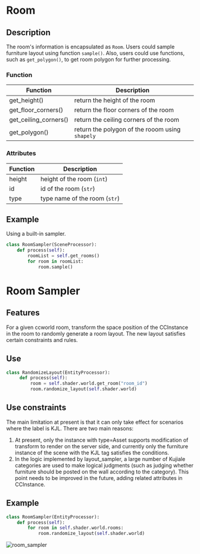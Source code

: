 # Room

## Description

The room's information is encapsulated as `Room`.
Users could sample furniture layout using function `sample()`.
Also, users could use functions, such as `get_polygon()`, to get room polygon for further processing.

### Function

|Function   |Description    |
|---    |---    |
|get_height()   |return the height of the room  |
|get_floor_corners()    |return the floor corners of the room   |
|get_ceiling_corners()  |return the ceiling corners of the room |
|get_polygon()  |return the polygon of the rooom using `shapely`|

### Attributes

|Function   |Description    |
|---    |---    |
|height |height of the room (`int`)  |
|id     |id of the room (`str`)   |
|type   |type name of the room (`str`) |

## Example

Using a built-in sampler.

```python
class RoomSampler(SceneProcessor):
    def process(self):
        roomList = self.get_rooms()
        for room in roomList:
            room.sample() 
```


# Room Sampler

## Features

For a given ccworld room, transform the space position of the CCInstance in the room to randomly generate a room layout. The new layout satisfies certain constraints and rules.

## Use

```python
class RandomizeLayout(EntityProcessor):
     def process(self):
         room = self.shader.world.get_room("room_id")
         room.randomize_layout(self.shader.world)
```

## Use constraints

The main limitation at present is that it can only take effect for scenarios where the label is KJL. There are two main reasons:

1. At present, only the instance with type=Asset supports modification of transform to render on the server side, and currently only the furniture instance of the scene with the KJL tag satisfies the conditions.
2. In the logic implemented by layout_sampler, a large number of Kujiale categories are used to make logical judgments (such as judging whether furniture should be posted on the wall according to the category). This point needs to be improved in the future, adding related attributes in CCInstance.


## Example
```python
class RoomSampler(EntityProcessor):
    def process(self):
        for room in self.shader.world.rooms:
            room.randomize_layout(self.shader.world)
```
![room_sampler](./examples_figs/layout_sampler.png)